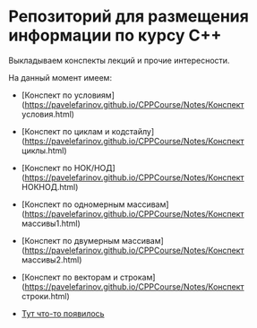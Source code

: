 #	Репозиторий для размещения информации по курсу С++ 
Выкладываем конспекты лекций и прочие интересности.

На данный момент имеем:
- [Конспект по условиям](https://pavelefarinov.github.io/CPPCourse/Notes/Конспект условия.html)

- [Конспект по циклам и кодстайлу](https://pavelefarinov.github.io/CPPCourse/Notes/Конспект циклы.html)

- [Конспект по НОК/НОД](https://pavelefarinov.github.io/CPPCourse/Notes/Конспект НОКНОД.html)

- [Конспект по одномерным массивам](https://pavelefarinov.github.io/CPPCourse/Notes/Конспект массивы1.html)

- [Конспект по двумерным массивам](https://pavelefarinov.github.io/CPPCourse/Notes/Конспект массивы2.html)

- [Конспект по векторам и строкам](https://pavelefarinov.github.io/CPPCourse/Notes/Конспект строки.html)

- [Тут что-то появилось](https://pavelefarinov.github.io/CPPCourse/Dec-May.html)

  


